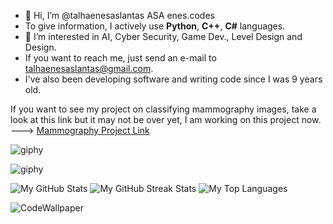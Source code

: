 
- 👋 Hi, I’m @talhaenesaslantas ASA enes.codes
- To give information, I actively use **Python**, **C++**, **C#** languages.
- 👀 I’m interested in AI, Cyber Security, Game Dev., Level Design and Design.
- If you want to reach me, just send an e-mail to talhaenesaslantas@gmail.com.
- I've also been developing software and writing code since I was 9 years old.
  
If you want to see my project on classifying mammography images, take a look at this link but it may not be over yet, I am working on this project now. ---> [Mammography Project Link](https://github.com/talhaenesaslantas/MammographyImageClassification2024)











![giphy](https://i.giphy.com/media/v1.Y2lkPTc5MGI3NjExM3N4cWIxMHUzZHE2NG93cmk4b2ZjbTc2NHQxanR2YWx5MWY5YmFuayZlcD12MV9pbnRlcm5hbF9naWZfYnlfaWQmY3Q9Zw/LaVp0AyqR5bGsC5Cbm/giphy.gif)




















![giphy](https://i.giphy.com/media/v1.Y2lkPTc5MGI3NjExZTc2OXBlZDFrbnF4dWo4bjR6NzZ6cmVnOXBpdmRqdnFiY3BuNWNwZCZlcD12MV9pbnRlcm5hbF9naWZfYnlfaWQmY3Q9Zw/3o8dFEl4Az3mUqvrkk/giphy.gif)





















![My GitHub Stats](https://github-readme-stats.vercel.app/api?username=talhaenesaslantas&show_icons=true&theme=blueberry_duo) ![My GitHub Streak Stats](https://github-readme-streak-stats.herokuapp.com/?user=talhaenesaslantas&theme=blueberry_duo) ![My Top Languages](https://github-readme-stats.vercel.app/api/top-langs/?username=talhaenesaslantas&layout=compact&theme=blueberry_duo)

![CodeWallpaper](https://preview.redd.it/gk4cplcv63v61.png?width=1080&crop=smart&auto=webp&s=e77caa9b2956f1cbadf04a949222de4ef5d981b6)
